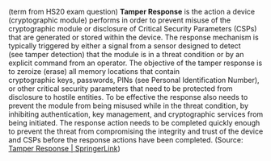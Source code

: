 (term from HS20 exam question)
**Tamper Response** is the action a device (cryptographic module) performs in order to prevent misuse of the cryptographic module or disclosure of Critical Security Parameters (CSPs) that are generated or stored within the device. The response mechanism is typically triggered by either a signal from a sensor designed to detect (see tamper detection) that the module is in a threat condition or by an explicit command from an operator. The objective of the tamper response is to zeroize (erase) all memory locations that contain cryptographic keys, passwords, PINs (see Personal Identification Number), or other critical security parameters that need to be protected from disclosure to hostile entities. To be effective the response also needs to prevent the module from being misused while in the threat condition, by inhibiting authentication, key management, and cryptographic services from being initiated. The response action needs to be completed quickly enough to prevent the threat from compromising the integrity and trust of the device and CSPs before the response actions have been completed.
(Source: [Tamper Response | SpringerLink](https://link.springer.com/referenceworkentry/10.1007/0-387-23483-7_426))